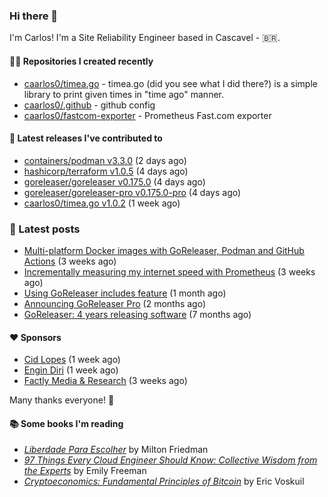 ### Hi there 👋

I'm Carlos! I'm a Site Reliability Engineer based in Cascavel - 🇧🇷.

#### 👨‍💻 Repositories I created recently
- [caarlos0/timea.go](https://github.com/caarlos0/timea.go) - timea.go (did you see what I did there?) is a simple library to print given times in &#34;time ago&#34; manner.
- [caarlos0/.github](https://github.com/caarlos0/.github) - github config
- [caarlos0/fastcom-exporter](https://github.com/caarlos0/fastcom-exporter) - Prometheus Fast.com exporter

#### 🚀 Latest releases I've contributed to


- [containers/podman v3.3.0](https://github.com/containers/podman/releases/tag/v3.3.0) (2 days ago)
- [hashicorp/terraform v1.0.5](https://github.com/hashicorp/terraform/releases/tag/v1.0.5) (4 days ago)
- [goreleaser/goreleaser v0.175.0](https://github.com/goreleaser/goreleaser/releases/tag/v0.175.0) (4 days ago)
- [goreleaser/goreleaser-pro v0.175.0-pro](https://github.com/goreleaser/goreleaser-pro/releases/tag/v0.175.0-pro) (4 days ago)
- [caarlos0/timea.go v1.0.2](https://github.com/caarlos0/timea.go/releases/tag/v1.0.2) (1 week ago)

### 📄 Latest posts
- [Multi-platform Docker images with GoReleaser, Podman and GitHub Actions](https://carlosbecker.com/posts/goreleaser-actions-podman/) (3 weeks ago)
- [Incrementally measuring my internet speed with Prometheus](https://carlosbecker.com/posts/speedtest-prometheus/) (3 weeks ago)
- [Using GoReleaser includes feature](https://carlosbecker.com/posts/goreleaser-includes/) (1 month ago)
- [Announcing GoReleaser Pro](https://carlosbecker.com/posts/goreleaser-pro/) (2 months ago)
- [GoReleaser: 4 years releasing software](https://carlosbecker.com/posts/goreleaser-4-years/) (7 months ago)

#### ❤️ Sponsors
- [Cid Lopes](https://github.com/supercid) (1 week ago)
- [Engin Diri](https://github.com/dirien) (1 week ago)
- [Factly Media &amp; Research](https://github.com/factly) (3 weeks ago)

Many thanks everyone! 🙏

#### 📚 Some books I'm reading
- _[Liberdade Para Escolher](https://www.goodreads.com/book/show/17238591-liberdade-para-escolher)_ by Milton Friedman
- _[97 Things Every Cloud Engineer Should Know: Collective Wisdom from the Experts](https://www.goodreads.com/book/show/53483754-97-things-every-cloud-engineer-should-know)_ by Emily Freeman
- _[Cryptoeconomics: Fundamental Principles of Bitcoin](https://www.goodreads.com/book/show/56919322-cryptoeconomics)_ by Eric Voskuil
